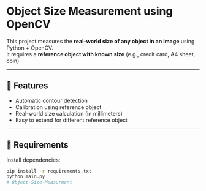 # Object Size Measurement using OpenCV

This project measures the **real-world size of any object in an image** using Python + OpenCV.  
It requires a **reference object with known size** (e.g., credit card, A4 sheet, coin).

---

## 🔹 Features
- Automatic contour detection
- Calibration using reference object
- Real-world size calculation (in millimeters)
- Easy to extend for different reference object
---

## 🔹 Requirements
Install dependencies:
```bash
pip install -r requirements.txt
python main.py
#   O b j e c t - S i z e - M e a s u r m e n t 
 
 

